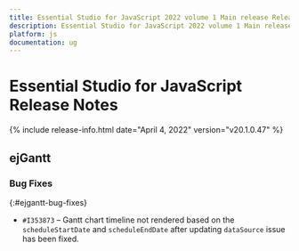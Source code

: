 ```yaml
---
title: Essential Studio for JavaScript 2022 volume 1 Main release Release Notes  
description: Essential Studio for JavaScript 2022 volume 1 Main release Release Notes  
platform: js
documentation: ug
---
```


# Essential Studio for JavaScript  Release Notes  

{% include release-info.html date="April 4, 2022" version="v20.1.0.47" %} 



## ejGantt

### Bug Fixes
{:#ejgantt-bug-fixes}

* `#I353873` – Gantt chart timeline not rendered based on the `scheduleStartDate` and `scheduleEndDate` after updating `dataSource` issue has been fixed.


